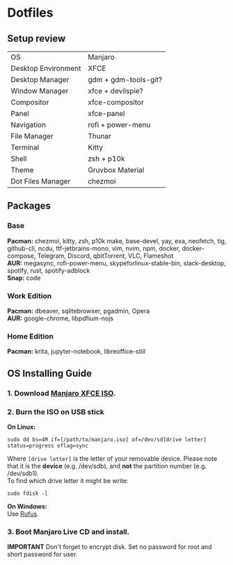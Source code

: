 # Dotfiles


## Setup review
|  |  |
|--|--|
| OS | Manjaro |
| Desktop Environment | XFCE |
| Desktop Manager | gdm + gdm-tools-git? |
| Window Manager | xfce + devilspie? |
| Compositor | xfce-compositor |
| Panel | xfce-panel |
| Navigation | rofi + power-menu |
| File Manager | Thunar |
| Terminal | Kitty |
| Shell | zsh + p10k |
| Theme | Gruvbox Material |
| Dot Files Manager | chezmoi |


## Packages

### Base
**Pacman:**
chezmoi, kitty, zsh, p10k
make, base-devel, yay, exa, neofetch, tig, github-cli, ncdu,
ttf-jetbrains-mono,
vim, nvim, npm, docker, docker-compose,
Telegram, Discord, qbitTorrent, VLC, Flameshot  
**AUR:** megasync, rofi-power-menu, skypeforlinux-stable-bin, slack-desktop,
spotify, rust, spotify-adblock  
**Snap:** code

### Work Edition
**Pacman:** dbeaver, sqlitebrowser, pgadmin, Opera  
**AUR:** google-chrome, libpdfium-nojs

### Home Edition
**Pacman:** krita, jupyter-notebook, libreoffice-still


## OS Installing Guide

### 1. Download [Manjaro XFCE ISO](https://manjaro.org/downloads/official/xfce/).
### 2. Burn the ISO on USB stick

**On Linux:**  
```shell
sudo dd bs=4M if=[/path/to/manjaro.iso] of=/dev/sd[drive letter] status=progress oflag=sync
```  
Where `[drive letter]` is the letter of your removable device. Please note that it is the **device** (e.g. /dev/sdb), and **not** the partition number (e.g. /dev/sdb1).  
To find which drive letter it might be write:
```shell
sudo fdisk -l 
```

**On Windows:**  
Use [Rufus](http://rufus.ie/en/).

### 3. Boot Manjaro Live CD and install.
**IMPORTANT** Don't forget to encrypt disk. Set no password for root and short password for user.
